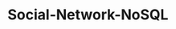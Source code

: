 # Social-Network-NoSQL

<!-- Place holder for resources used
 1. Express JS: https://www.npmjs.com/package/express
 2. Mongoose: https://www.npmjs.com/package/mongoose
 3. Instructor Example, nosql-pokemon: https://github.com/alimaqsood19/nosql-pokemon
 4. Mongoose JS: https://mongoosejs.com/docs/
 5. Email Regex: Module 17 Challenge 
 6. Day JS: https://www.npmjs.com/package/dayjs & https://day.js.org/docs/en/display/format 
 
 
 Contributors:
 1. caballero-r
 2. Shaun-Nelson - Assisted to bugs in my code-->